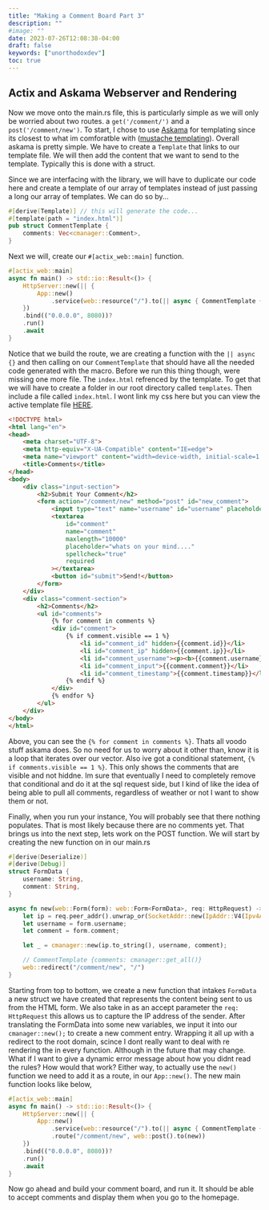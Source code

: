```yaml
---
title: "Making a Comment Board Part 3"
description: ""
#image: ""
date: 2023-07-26T12:08:38-04:00
draft: false
keywords: ["unorthodoxdev"]
toc: true
---
```


## Actix and Askama Webserver and Rendering

Now we move onto the main.rs file, this is particularly simple as we will only be worried about two routes. a `get('/comment/')` and a `post('/comment/new')`. To start, I chose to use [Askama](https://github.com/djc/askama) for templating since its closest to what im comforatble with ([mustache templating](https://mustache.github.io/)). Overall askama is pretty simple. We have to create a `Template` that links to our template file. We will then add the content that we want to send to the template. Typically this is done with a struct. 

Since we are interfacing with the library, we will have to duplicate our code here and create a template of our array of templates instead of just passing a long our array of templates. We can do so by...

```rust
#[derive(Template)] // this will generate the code...
#[template(path = "index.html")] 
pub struct CommentTemplate {
    comments: Vec<cmanager::Comment>,
}
```

Next we will, create our `#[actix_web::main]` function.

```rust
#[actix_web::main]
async fn main() -> std::io::Result<()> {
    HttpServer::new(|| {
        App::new()
            .service(web::resource("/").to(|| async { CommentTemplate {comments: cmanager::get_all()}}))
    })
    .bind(("0.0.0.0", 8080))?
    .run()
    .await
}
```

Notice that we build the route, we are creating a function with the `|| async {}` and then calling on our `CommentTemplate` that should have all the needed code generated with the macro. Before we run this thing though, were missing one more file. The `index.html` refrenced by the template. To get that we will have to create a folder in our root directory called `templates`. Then include a file called `index.html`. I wont link my css here but you can view the active template file [HERE](https://github.com/ofgrenudo/comment.unorthodoxdev.net/blob/7a6a3200a661613efe1bed94d573db4373f61ed2/templates/index.html).

```html
<!DOCTYPE html>
<html lang="en">
<head>
    <meta charset="UTF-8">
    <meta http-equiv="X-UA-Compatible" content="IE=edge">
    <meta name="viewport" content="width=device-width, initial-scale=1.0">
    <title>Comments</title>
</head>
<body>
    <div class="input-section">
        <h2>Submit Your Comment</h2>
        <form action="/comment/new" method="post" id="new_comment">
            <input type="text" name="username" id="username" placeholder="whats your name anon?" maxlength="500" required>
            <textarea
                id="comment"
                name="comment"
                maxlength="10000"
                placeholder="whats on your mind...."
                spellcheck="true"
                required
            ></textarea>
            <button id="submit">Send!</button>
        </form>
    </div>
    <div class="comment-section">
        <h2>Comments</h2>
        <ul id="comments">
            {% for comment in comments %}
            <div id="comment">
                {% if comment.visible == 1 %}
                    <li id="comment_id" hidden>{{comment.id}}</li>
                    <li id="comment_ip" hidden>{{comment.ip}}</li>
                    <li id="comment_username"><p><b>{{comment.username}}</b> says...</p></li>
                    <li id="comment_input">{{comment.comment}}</li>   
                    <li id="comment_timestamp">{{comment.timestamp}}</li> 
                {% endif %}
            </div>
            {% endfor %}
        </ul>
    </div>
</body>
</html>
```

Above, you can see the `{% for comment in comments %}`. Thats all voodo stuff askama does. So no need for us to worry about it other than, know it is a loop that iterates over our vector. Also ive got a conditional statement, `{% if comments.visible == 1 %}`. This only shows the comments that are visible and not hiddne. Im sure that eventually I need to completely remove that conditional and do it at the sql request side, but I kind of like the idea of being able to pull all comments, regardless of weather or not I want to show them or not.

Finally, when you run your instance, You will probably see that there nothing populates. That is most likely because there are no comments yet. That brings us into the next step, lets work on the POST function. We will start by creating the new function on in our main.rs

```rust
#[derive(Deserialize)]
#[derive(Debug)]
struct FormData {
    username: String,
    comment: String,
}

async fn new(web::Form(form): web::Form<FormData>, req: HttpRequest) -> impl Responder {
    let ip = req.peer_addr().unwrap_or(SocketAddr::new(IpAddr::V4(Ipv4Addr::new(6, 6, 6, 6)), 666)).ip();
    let username = form.username;
    let comment = form.comment;

    let _ = cmanager::new(ip.to_string(), username, comment);

    // CommentTemplate {comments: cmanager::get_all()}
    web::redirect("/comment/new", "/")
}
```

Starting from top to bottom, we create a new function that intakes `FormData` a new struct we have created that represents the content being sent to us from the HTML form. We also take in as an accept parameter the `req: HttpRequest` this allows us to capture the IP address of the sender. After translating the FormData into some new variables, we input it into our `cmanager::new();` to create a new comment entry. Wrapping it all up with a redirect to the root domain, scince I dont really want to deal with re rendering the in every function. Although in the future that may change. What if I want to give a dynamic error message about how you didnt read the rules? How would that work? Either way, to actually use the `new()` function we need to add it as a route, in our `App::new()`. The new main function looks like below,

```rust
#[actix_web::main]
async fn main() -> std::io::Result<()> {
    HttpServer::new(|| {
        App::new()
            .service(web::resource("/").to(|| async { CommentTemplate {comments: cmanager::get_all()}}))
            .route("/comment/new", web::post().to(new))
    })
    .bind(("0.0.0.0", 8080))?
    .run()
    .await
}
```

Now go ahead and build your comment board, and run it. It should be able to accept comments and display them when you go to the homepage.
